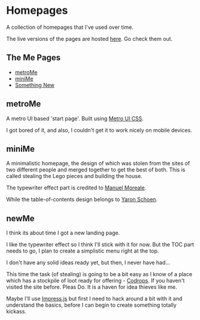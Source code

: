 # Homepages

A collection of homepages that I've used over time. 

The live versions of the pages are hosted [here](http://dufferzafar.github.io/homepages). Go check them out.

## The Me Pages

* [metroMe](#metroMe)
* [miniMe](#miniMe)
* [Something New](#new)

## <a name="metroMe"></a>metroMe

A metro UI based 'start page'. Built using [Metro UI CSS](https://github.com/olton/Metro-UI-CSS/).

I got bored of it, and also, I couldn't get it to work nicely on mobile devices.

## <a name="miniMe"></a>miniMe

A minimalistic homepage, the design of which was stolen from the sites of two different people and merged together to get the best of both. This is called stealing the Lego pieces and building the house.

The typewriter effect part is credited to [Manuel Moreale](http://manuelmoreale.com/).

While the table-of-contents design belongs to [Yaron Schoen](http://yaronschoen.com/).

## <a name="new"></a>newMe

I think its about time I got a new landing page.

I like the typewriter effect so I think I'll stick with it for now. But the TOC part needs to go, I plan to create a simplistic menu right at the top.

I don't have any solid ideas ready yet, but then, I never have had...

This time the task (of stealing) is going to be a bit easy as I know of a place which has a stockpile of loot ready for offering - [Codrops](http://tympanus.net/codrops). If you haven't visited the site before. Pleas Do. It is a haven for idea thieves like me.

Maybe I'll use [Impress.js](bartaz.github.io/impress.js/) but first I need to hack around a bit with it and understand the basics, before I can begin to create something totally kickass.
